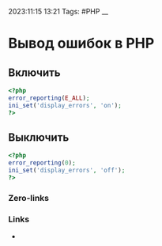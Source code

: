 2023:11:15 13:21
Tags: #PHP
__
# Вывод ошибок в PHP

## Включить
```php
<?php 
error_reporting(E_ALL); 
ini_set('display_errors', 'on'); 
?>
```
## Выключить
```php
<?php 
error_reporting(0); 
ini_set('display_errors', 'off'); 
?>
```
### Zero-links

### Links
-